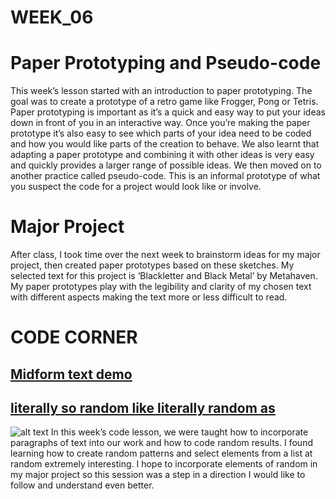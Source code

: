 # WEEK_06

# Paper Prototyping and Pseudo-code
This week’s lesson started with an introduction to paper prototyping. The goal was to create a prototype of a retro game like Frogger, Pong or Tetris. Paper prototyping is important as it’s a quick and easy way to put your ideas down in front of you in an interactive way. Once you’re making the paper prototype it’s also easy to see which parts of your idea need to be coded and how you would like parts of the creation to behave. We also learnt that adapting a paper prototype and combining it with other ideas is very easy and quickly provides a larger range of possible ideas. We then moved on to another practice called pseudo-code. This is an informal prototype of what you suspect the code for a project would look like or involve. 

# Major Project
After class, I took time over the next week to brainstorm ideas for my major project, then created paper prototypes based on these sketches. My selected text for this project is ‘Blackletter and Black Metal’ by Metahaven. My paper prototypes play with the legibility and clarity of my chosen text with different aspects making the text more or less difficult to read.

# CODE CORNER
## [Midform text demo](https://TajHealy.github.io/CodeWords/week_06/midformText/) 
## [literally so random like literally random as](https://TajHealy.github.io/CodeWords/week_06/randomIntroduction/) 
![alt text](https://github.com/TajHealy/CodeWords/blob/master/week_06/week6images/randomText.jpg?raw=true)
In this week’s code lesson, we were taught how to incorporate paragraphs of text into our work and how to code random results. I found learning how to create random patterns and select elements from a list at random extremely interesting. I hope to incorporate elements of random in my major project so this session was a step in a direction I would like to follow and understand even better.
